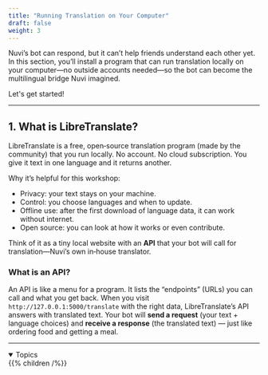 ```yaml
---
title: "Running Translation on Your Computer"
draft: false
weight: 3
---
```


Nuvi’s bot can respond, but it can’t help friends understand each other yet. In this section, you’ll install a program that can run translation locally on your computer—no outside accounts needed—so the bot can become the multilingual bridge Nuvi imagined.

Let's get started!

---

## 1. What is LibreTranslate?
LibreTranslate is a free, open‑source translation program (made by the community) that you run locally. No account. No cloud subscription. You give it text in one language and it returns another.

Why it’s helpful for this workshop:
- Privacy: your text stays on your machine.
- Control: you choose languages and when to update.
- Offline use: after the first download of language data, it can work without internet.
- Open source: you can look at how it works or even contribute.

Think of it as a tiny local website with an **API** that your bot will call for translation—Nuvi’s own in‑house translator.

### What is an API?
An API is like a menu for a program. It lists the “endpoints” (URLs) you can call and what you get back. When you visit `http://127.0.0.1:5000/translate` with the right data, LibreTranslate’s API answers with translated text. Your bot will **send a request** (your text + language choices) and **receive a response** (the translated text) — just like ordering food and getting a meal.

---



<details open>
<summary>Topics</summary>
{{% children /%}}
</details>
